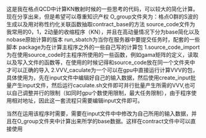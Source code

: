 这是我在格点QCD中计算KN散射时候的一些思考的代码，可以较大的简化计算。现在分享出来，但是希望可以尊重知识产权
O_group文件夹为：格点O群的S波的生成以及用对称性约化关联函数抽取contract_base的方法
source_code文件为我常用的0，1，2动量的收缩程序（KN），并且在高动量情况下分为base简化以及nobase原始计算的版本
run_sbatch为当你在服务器中要提交任务时，配套的一些脚本
package为在计算主程序之外的一些自己写的计算包
    1.source_code_import为在使用source_code时主程序所使用的一些函数，例如gama矩阵的定义，读取以及写入文件的函数等，在使用的时候记得和source_code放在同一个文件夹中才可以正确的导入
    2.VVV_caculate为一个可以在gpu中直接运行计算VVV的包，具体使用为，先在input文件中编辑好自己的输入数据，然后使用create_input批量产生input文件，然后运行caculate.sh文件即可并行批量产生所需的VVV,也可以自己调整并行的限制（如同时gpu个数使用限制，最大任务限制），由于程序使用相对地址，因此这一套流程只需要编辑input文件即可。

当然在运用该程序时需要，需要在input文件中中修改为自己所用的输入数据，并且在O_group文件夹中计算出来所学的base数据。这样在contract文件中可以直接使用